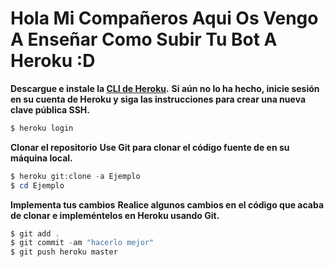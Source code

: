 # **Hola Mi Compañeros Aqui Os Vengo A Enseñar Como Subir Tu Bot A Heroku :D**

**Descargue e instale la [CLI de Heroku](https://github.com/AahhsSjsj/Bot-Tutoriales-V13/blob/main/READMES/GUIA_COMO_USER_HEROKU.md).**
**Si aún no lo ha hecho, inicie sesión en su cuenta de Heroku y siga las instrucciones para crear una nueva clave pública SSH.**
```powershell
$ heroku login
```
**Clonar el repositorio**
**Use Git para clonar el código fuente de <TuProyecto> en su máquina local.**

```powershell
$ heroku git:clone -a Ejemplo
$ cd Ejemplo
```
**Implementa tus cambios**
**Realice algunos cambios en el código que acaba de clonar e impleméntelos en Heroku usando Git.**

```powershell
$ git add .
$ git commit -am "hacerlo mejor"
$ git push heroku master
```
